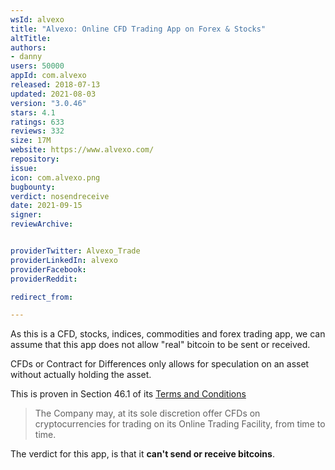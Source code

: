 ```yaml
---
wsId: alvexo
title: "Alvexo: Online CFD Trading App on Forex & Stocks"
altTitle: 
authors:
- danny
users: 50000
appId: com.alvexo
released: 2018-07-13
updated: 2021-08-03
version: "3.0.46"
stars: 4.1
ratings: 633
reviews: 332
size: 17M
website: https://www.alvexo.com/
repository: 
issue: 
icon: com.alvexo.png
bugbounty: 
verdict: nosendreceive
date: 2021-09-15
signer: 
reviewArchive:


providerTwitter: Alvexo_Trade
providerLinkedIn: alvexo
providerFacebook: 
providerReddit: 

redirect_from:

---
```



As this is a CFD, stocks, indices, commodities and forex trading app, we can assume that this app does not allow "real" bitcoin to be sent or received. 

CFDs or Contract for Differences only allows for speculation on an asset without actually holding the asset. 

This is proven in Section 46.1 of its [Terms and Conditions](https://www.alvexo.com/documents/hsn/footer/hsn_capital_group_terms_and_conditions_31.03.2020.docx.pdf?ver=0.1631263857)

> The  Company  may,  at  its  sole  discretion  offer  CFDs  on  cryptocurrencies for  trading  on  its  Online Trading  Facility,  from  time  to  time.  

The verdict for this app, is that it **can't send or receive bitcoins**.

